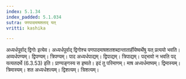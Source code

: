 ```yaml
---
index: 5.1.34
index_padded: 5.1.034
sutra: पणपादमाषशताद् यत्
vritti: kashika

---
```

अध्यर्धपूर्वाद् द्विगोः इत्येव। अध्यर्धपूर्वाद् द्विगोश्च पणपादमाषशतशब्दान्तातार्हीयेष्वर्थेषु यत् प्रत्ययो भवति। अव्यर्धपण्यम्। द्विपण्यम्। त्रिपण्यम्। पाद अध्यर्धपाद्यम्। द्विपाद्यम्। त्रिपाद्यम्। पद्भावो न भवति पद् यत्यतदर्थे (6.3.53) इति। प्राण्यङ्गस्य स इष्यते। इदं तु परिमाणम्। माष अध्यर्धमाष्यम्। द्विमास्यम्। त्रिमास्यम्। शत अध्यर्धशत्यम्। द्विशत्यम्। त्रिशत्यम्।